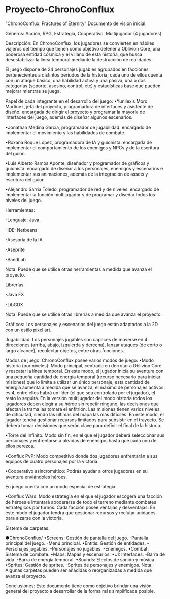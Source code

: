 # Proyecto-ChronoConflux

"ChronoConflux: Fractures of Eternity"
Documento de visión inicial.

Géneros: Acción, RPG, Estrategia, Cooperativo, Multijugador (4 jugadores).

Descripción:
En ChronoConflux, los jugadores se convierten en hábiles viajeros del tiempo que tienen como objetivo detener a Oblivion Core, una poderosa entidad cósmica y el villano de esta historia, que busca desestabilizar la línea temporal mediante la destrucción de realidades.

El juego dispone de 24 personajes jugables agrupados en facciones pertenecientes a distintos períodos de la historia; cada uno de ellos cuenta con un ataque básico, una habilidad activa y una pasiva, una o dos categorías (soporte, asesino, control, etc) y estadísticas base que pueden mejorar mientras se juega.

Papel de cada integrante en el desarrollo del juego:
•Yunilexis Moro Martínez, jefa del proyecto, programadora de interfaces y asistente de diseño: encargada de dirigir el proyecto y programar la mayoría de interfaces del juego, además de diseñar algunos escenarios. 

•Jonathan Medina García, programador de jugabilidad: encargado de implementar el movimiento y las habilidades de combate.

•Roxana Roque López, programadora de IA y guionista: encargada de implementar el comportamiento de los enemigos y NPCs y de la escritura del guion.

•Luis Alberto Ramos Aponte, diseñador y  programador de gráficos y guionista: encargado de diseñar a los personajes, enemigos y escenarios e implementar sus animaciones, además de la integración de assets y escritura del guion.

•Alejandro Sarria Toledo, programador de red y de niveles: encargado de implementar la función multijugador y de programar y diseñar todos los niveles del juego.

Herramientas:

-Lenguaje: Java

-IDE: Netbeans

-Asesoría de la IA

-Aseprite

-BandLab

Nota: Puede que se utilice otras herramientas a medida que avanza el proyecto. 


Librerías:

-Java FX

-LibGDX

Nota: Puede que se utilice otras librerías a medida que avanza el proyecto. 


Gráficos:
Los personajes y escenarios del juego están adaptados a la 2D con un estilo pixel art.


Jugabilidad:
Los personajes jugables son capaces de moverse en 4 direcciones (arriba, abajo, izquierda y derecha), lanzar ataques (de corto o largo alcance), recolectar objetos, entre otras funciones. 


Modos de juego:
ChronoConflux posee varios modos de juego:
•Modo historia (por niveles): Modo principal, centrado en derrotar a Oblivion Core y rescatar la línea temporal. En este modo, el jugador inicia su aventura con una pequeña cantidad de energía temporal (recurso necesario para iniciar misiones) que lo limita a utilizar un único personaje, esta cantidad de energía aumenta a medida que se avanza; el máximo de personajes activos es 4, entre ellos habrá un líder (el que sea controlado por el jugador), el resto lo seguirá. En la versión multijugador del modo historia todos los jugadores deben elegir a su héroe sin repetir ninguno, las decisiones que afectan la trama las tomará el anfitrión. Las misiones tienen varios niveles de dificultad, siendo las últimas del mapa las más difíciles. En este modo, el jugador tendrá gestionar recursos limitados para subsistir en el trayecto. Se deberá tomar decisiones que serán clave para definir el final de la historia.


•Torre del Infinito: Modo sin fin, en el que el jugador deberá seleccionar sus personajes y enfrentarse a oleadas de enemigos hasta que cada uno de ellos perezca.


•Conflux PvP: Modo competitivo donde dos jugadores enfrentarán a sus equipos de cuatro personajes por la victoria.


•Cooperativo asincromático: Podrás ayudar a otros jugadores en su aventura enviándoles héroes.


En juego cuenta con un modo especial de estrategia:

•Conflux Wars: Modo estrategia en el que el jugador escogerá una facción de héroes e intentará apoderarse de todo el terreno mediante combates estratégicos por turnos. Cada facción posee ventajas y desventajas. En este modo el jugador tendrá que gestionar recursos y reclutar unidades para alzarse con la victoria.


Sistema de carpetas:

●ChronoConflux/
•Screens: Gestión de pantalla del juego.
-Pantalla principal del juego.
-Menú principal.
•Entitis: Gestión de entidades.
-Personajes jugables.
-Personajes no jugables.
-Enemigos.
•Combat: Sistema de combate.
•Maps: Mapas y escenarios.
•UI: Interfaces.
-Barra de vida.
-Barra de energía temporal.
•Sounds: Efectos de sonido y música.
•Sprites: Gestión de sprites.
-Sprites de personajes y enemigos.
Nota: Algunas carpetas pueden ser añadidas o reorganizadas a medida que avanza el proyecto.


Conclusiones:
Este documento tiene como objetivo brindar una visión general del proyecto a desarrollar de la forma más simplificada posible. 